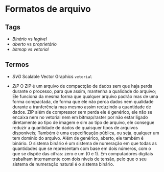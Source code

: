 # Formatos de arquivo

## Tags

- *Binário* vs *legível*
- *aberto* vs *proprietário*
- *bitmap* vs *vetorial*

## Termos

- *SVG* Scalable Vector Graphics `vetorial`

- *ZIP* O ZIP é um arquivo de compactção de dados sem que haja perda durante o processo, para que assim, mantenha a qualidade do arquivo;
Ele funciona da mesma forma que qualquer arquivo padrão mas de uma forma compactada, de forma que ele não perca dados nem qualidade durante a tranferência mas mesmo assim reduzindo a quantidade de dados.
ZIP além de compressor sem perda ele é genérico, ele não se encaixa nem no vetorial nem em bitmap/raster por não estar ligado diretamente ao tipo de imagem e sim ao tipo de arquivo, ele consegue reduzir a quantidade de dados de quaisquer tipos de arquivos disponíveis; Também é uma especificação pública, ou seja, qualquer um tem domínio do arquivo.
Além de genérico, aberto, ele também é binário. O sistema binário é um sistema de numeração em que todas as quantidades que se representam com base em dois números, com o que se dispõe das cifras: zero e um (0 e 1). Em computadores digitais trabalham internamente com dois níveis de tensão, pelo que o seu sistema de numeração natural é o sistema binário.
